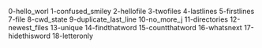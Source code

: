 0-hello_worl
1-confused_smiley
2-hellofile
3-twofiles
4-lastlines
5-firstlines
7-file
8-cwd_state
9-duplicate_last_line
10-no_more_j
11-directories
12-newest_files
13-unique
14-findthatword
15-countthatword
16-whatsnext
17-hidethisword
18-letteronly

